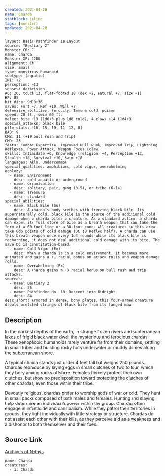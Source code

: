 ```yaml
---
created: 2023-04-28
name: Charda
statblock: inline
tags: [monster]
updated: 2023-04-28
---
```

```statblock
layout: Basic Pathfinder 1e Layout
source: "Bestiary 2"
Monster_CR: 7
name: Charda
Monster_XP: 3200
alignment: CN
size: Small
type: monstrous humanoid
subtype: (aquatic)
INI: +2
perception: +13
senses: darkvision
AC: 20, touch 13, flat-footed 18 (dex +2, natural +7, size +1)
HP: 85
hit_dice: 9d10+36
saves: Fort +7, Ref +10, Will +7
defensive_abilities: ferocity, Immune cold, poison
speed: 20 ft., swim 60 ft.
melee: bite +13 (1d6+3 plus 1d6 cold), 4 claws +14 (1d4+3)
special_attacks: black bile
pf1e_stats: [16, 15, 19, 11, 12, 8]
BAB: 9
CMB: 11 (+19 bull rush and trip)
CMD: 23
feats: Combat Expertise, Improved Bull Rush, Improved Trip, Lightning Reflexes, Power Attack, Weapon Focus (claw)
skills: Intimidate +6, Knowledge (religion) +4, Perception +13, Stealth +18, Survival +10, Swim +18
languages: Aklo, Undercommon
special_qualities: amphibious, cold vigor, overwhelming
ecology:
  - name: Environment
    desc: cold aquatic or underground
  - name: Organisation
    desc: solitary, pair, gang (3-5), or tribe (6-14)
  - name: Treasure
    desc: standard
special_abilities:
  - name: Black Bile (Su)
    desc: A charda’s body seethes with freezing black bile. Its supernaturally cold, black bile is the source of the additional cold damage when a charda bites a creature. As a standard action, a charda can expel its full store of bile as a breath weapon that can take the form of a 60-foot line or a 30-foot cone. All creatures in this area take 8d6 points of cold damage (DC 18 Reflex half). A charda can use this breath weapon once every 1d4 rounds-while its black bile is recharging, it does not deal additional cold damage with its bite. The save DC is Constitution-based.
  - name: Cold Vigor (Ex)
    desc: When a charda is in a cold environment, it becomes more animated and gains a +1 racial bonus on attack rolls and weapon damage rolls.
  - name: Overwhelming (Ex)
    desc: A charda gains a +8 racial bonus on bull rush and trip attacks.
sources:
  - name: Bestiary 2
    desc: 55
  - name: Pathfinder No. 18: Descent into Midnight
    desc: 84
desc_short: Armored in dense, bony plates, this four-armed creature drools wretched strings of black bile from its fanged maw. 
```
## Description
In the darkest depths of the earth, in strange frozen rivers and subterranean lakes of frigid black water dwell the mysterious and ferocious chardas. These xenophobic humanoids rarely venture far from their domains, settling in small tribes and building rocky huts underwater or muddy domes along the subterranean shore. 

A typical charda stands just under 4 feet tall but weighs 250 pounds. Chardas reproduce by laying eggs in small clutches of two to four, which they bury among rocks offshore. Females fiercely protect their own clutches, but show no predisposition toward protecting the clutches of other chardas, even those within their tribe. 

Devoutly religious, chardas prefer to worship gods of war or cold. They hunt in small packs composed of both males and females. Hunting and slaying help determine an individual’s power within the group. Chardas often engage in infanticide and cannibalism. While they patrol their territories in groups, they fight individually with little strategy or structure. Chardas do not assist each other with their kills, as they perceive aid as a weakness and a dishonor to both themselves and their foes.
## Source Link
[Archives of Nethys](https://aonprd.com/MonsterDisplay.aspx?ItemName=Charda)
```encounter-table
name: Charda
creatures:
  - 1: Charda
```
